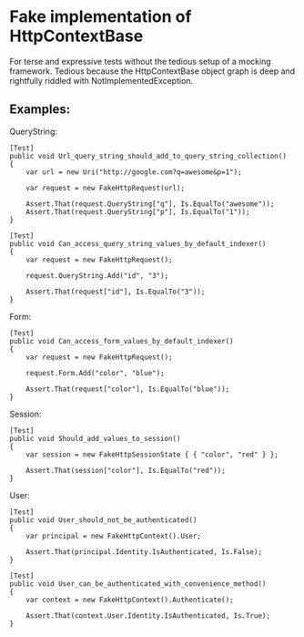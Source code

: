 Fake implementation of HttpContextBase
=================================================================================================

For terse and expressive tests without the tedious setup of a mocking framework. Tedious because
the HttpContextBase object graph is deep and rightfully riddled with NotImplementedException.

Examples:
-----------

QueryString:

	[Test]
	public void Url_query_string_should_add_to_query_string_collection()
	{
		var url = new Uri("http://google.com?q=awesome&p=1");

		var request = new FakeHttpRequest(url);

		Assert.That(request.QueryString["q"], Is.EqualTo("awesome"));
		Assert.That(request.QueryString["p"], Is.EqualTo("1"));
	}

	[Test]
	public void Can_access_query_string_values_by_default_indexer()
	{
		var request = new FakeHttpRequest();

		request.QueryString.Add("id", "3");

		Assert.That(request["id"], Is.EqualTo("3"));
	}

Form:

	[Test]
	public void Can_access_form_values_by_default_indexer()
	{
		var request = new FakeHttpRequest();

		request.Form.Add("color", "blue");

		Assert.That(request["color"], Is.EqualTo("blue"));
	}

Session:

	[Test]
	public void Should_add_values_to_session()
	{
		var session = new FakeHttpSessionState { { "color", "red" } };

		Assert.That(session["color"], Is.EqualTo("red"));
	}

User:

	[Test]
	public void User_should_not_be_authenticated()
	{
		var principal = new FakeHttpContext().User;

		Assert.That(principal.Identity.IsAuthenticated, Is.False);
	}

	[Test]
	public void User_can_be_authenticated_with_convenience_method()
	{
		var context = new FakeHttpContext().Authenticate();

		Assert.That(context.User.Identity.IsAuthenticated, Is.True);
	}